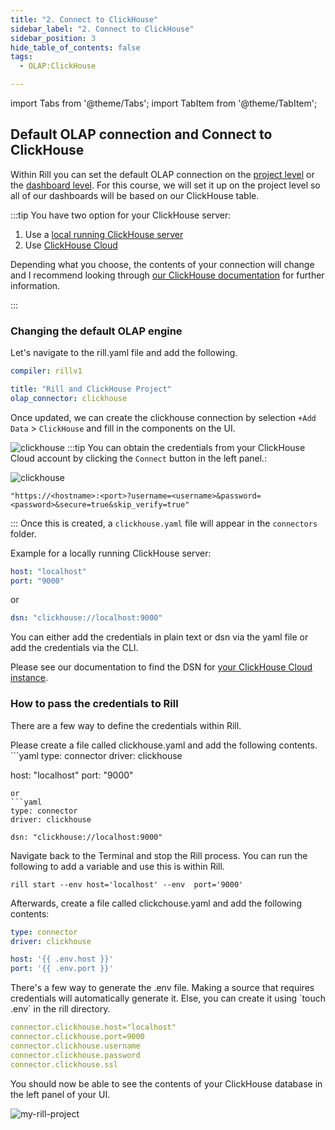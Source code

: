 ```yaml
---
title: "2. Connect to ClickHouse"
sidebar_label: "2. Connect to ClickHouse"
sidebar_position: 3
hide_table_of_contents: false
tags:
  - OLAP:ClickHouse

---
```

import Tabs from '@theme/Tabs';
import TabItem from '@theme/TabItem';


## Default OLAP connection and Connect to ClickHouse

Within Rill you can set the default OLAP connection on the [project level](https://docs.rilldata.com/reference/project-files/rill-yaml) or the [dashboard level](https://docs.rilldata.com/reference/project-files/explore-dashboards). 
For this course, we will set it up on the project level so all of our dashboards will be based on our ClickHouse table.

:::tip
You have two option for your ClickHouse server:
1. Use a [local running ClickHouse server](https://clickhouse.com/docs/en/install)
2. Use [ClickHouse Cloud](https://clickhouse.com/docs/en/cloud/overview)

Depending what you choose, the contents of your connection will change and I recommend looking through [our ClickHouse documentation](https://docs.rilldata.com/reference/olap-engines/clickhouse) for further information.

:::

### Changing the default OLAP engine
Let's navigate to the rill.yaml file and add the following. 

```yaml
compiler: rillv1

title: "Rill and ClickHouse Project"
olap_connector: clickhouse
```

Once updated, we can create the clickhouse connection by selection `+Add Data` > `ClickHouse` and fill in the components on the UI.

![clickhouse](/img/tutorials/ch/clickhouse-connector.png)
:::tip
You can obtain the credentials from your ClickHouse Cloud account by clicking the `Connect` button in the left panel.:

![clickhouse](/img/tutorials/ch/clickhouse-cloud-credential.png)
```
"https://<hostname>:<port>?username=<username>&password=<password>&secure=true&skip_verify=true"
```

:::
Once this is created, a `clickhouse.yaml` file will appear in the `connectors` folder.

Example for a locally running ClickHouse server:
```yaml
host: "localhost"
port: "9000"
```
or 
```yaml
dsn: "clickhouse://localhost:9000"
```


 You can either add the credentials in plain text or dsn via the yaml file or add the credentials via the CLI.


Please see our documentation to find the DSN for [your ClickHouse Cloud instance](https://docs.rilldata.com/reference/olap-engines/clickhouse#connecting-to-clickhouse-cloud). 

### How to pass the credentials to Rill
There are a few way to define the credentials within Rill.

<Tabs>
<TabItem value="yaml" label="via yaml" default>
Please create a file called clickhouse.yaml and add the following contents.
```yaml
type: connector
driver: clickhouse

host: "localhost"
port: "9000"
```
or 
```yaml
type: connector
driver: clickhouse

dsn: "clickhouse://localhost:9000"
```



</TabItem>
<TabItem value="variable" label="via variables">
Navigate back to the Terminal and stop the Rill process. You can run the following to add a variable and use this is within Rill.

```
rill start --env host='localhost' --env  port='9000'
```

Afterwards, create a file called clickchouse.yaml and add the following contents:

```yaml
type: connector
driver: clickhouse

host: '{{ .env.host }}'
port: '{{ .env.port }}'
```



  </TabItem>


  <TabItem value="env" label="via .env">
There's a few way to generate the .env file. Making a source that requires credentials will automatically generate it. Else, you can create it using `touch .env` in the rill directory.

```yaml
connector.clickhouse.host="localhost"
connector.clickhouse.port=9000
connector.clickhouse.username 
connector.clickhouse.password 
connector.clickhouse.ssl 
```

  </TabItem>
</Tabs>

You should now be able to see the contents of your ClickHouse database in the left panel of your UI.

![my-rill-project](/img/tutorials/ch/olap-connector.png)